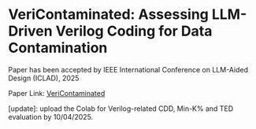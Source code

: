 # VeriContaminated: Assessing LLM-Driven Verilog Coding for Data Contamination


Paper has been accepted by IEEE International Conference on LLM-Aided Design (ICLAD), 2025

Paper Link: [VeriContaminated](https://arxiv.org/abs/2503.13572)

[update]: upload the Colab for Verilog-related CDD, Min-K% and TED evaluation by 10/04/2025.
